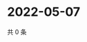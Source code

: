 # 2022-05-07

共 0 条

<!-- BEGIN WEIBO -->
<!-- 最后更新时间 Sat May 07 2022 15:15:28 GMT+0800 (China Standard Time) -->

<!-- END WEIBO -->
